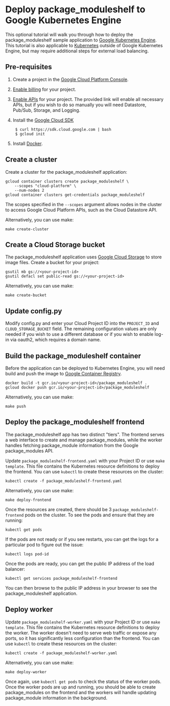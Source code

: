 # Deploy package_moduleshelf to Google Kubernetes Engine

This optional tutorial will walk you through how to deploy the package_moduleshelf sample application to [Google Kubernetes Engine](https://cloud.google.com/kubernetes-engine/). This tutorial is also applicable to [Kubernetes](http://kubernetes.io/) outside of Google Kubernetes Engine, but may require additional steps for external load balancing.

## Pre-requisites

1. Create a project in the [Google Cloud Platform Console](https://console.cloud.google.com).

2. [Enable billing](https://console.cloud.google.com/project/_/settings) for your project.

3. [Enable APIs](https://console.cloud.google.com/flows/enableapi?apiid=datastore,pubsub,storage_api,logging,plus) for your project. The provided link will enable all necessary APIs, but if you wish to do so manually you will need Datastore, Pub/Sub, Storage, and Logging.

4. Install the [Google Cloud SDK](https://cloud.google.com/sdk)

        $ curl https://sdk.cloud.google.com | bash
        $ gcloud init

5. Install [Docker](https://www.docker.com/).

## Create a cluster

Create a cluster for the package_moduleshelf application:

    gcloud container clusters create package_moduleshelf \
        --scopes "cloud-platform" \
        --num-nodes 2
    gcloud container clusters get-credentials package_moduleshelf

The scopes specified in the `--scopes` argument allows nodes in the cluster to access Google Cloud Platform APIs, such as the Cloud Datastore API.

Alternatively, you can use make:

    make create-cluster

## Create a Cloud Storage bucket

The package_moduleshelf application uses [Google Cloud Storage](https://cloud.google.com/storage) to store image files. Create a bucket for your project:

    gsutil mb gs://<your-project-id>
    gsutil defacl set public-read gs://<your-project-id>

Alternatively, you can use make:

    make create-bucket

## Update config.py

Modify config.py and enter your Cloud Project ID into the `PROJECT_ID` and `CLOUD_STORAGE_BUCKET` field. The remaining configuration values are only needed if you wish to use a different database or if you wish to enable log-in via oauth2, which requires a domain name.

## Build the package_moduleshelf container

Before the application can be deployed to Kubernetes Engine, you will need build and push the image to [Google Container Registry](https://cloud.google.com/container-registry/).

    docker build -t gcr.io/<your-project-id>/package_moduleshelf .
    gcloud docker push gcr.io/<your-project-id>/package_moduleshelf

Alternatively, you can use make:

    make push

## Deploy the package_moduleshelf frontend

The package_moduleshelf app has two distinct "tiers". The frontend serves a web interface to create and manage package_modules, while the worker handles fetching package_module information from the Google package_modules API.

Update `package_moduleshelf-frontend.yaml` with your Project ID or use `make template`. This file contains the Kubernetes resource definitions to deploy the frontend. You can use `kubectl` to create these resources on the cluster:

    kubectl create -f package_moduleshelf-frontend.yaml

Alternatively, you can use make:

    make deploy-frontend

Once the resources are created, there should be 3 `package_moduleshelf-frontend` pods on the cluster. To see the pods and ensure that they are running:

    kubectl get pods

If the pods are not ready or if you see restarts, you can get the logs for a particular pod to figure out the issue:

    kubectl logs pod-id

Once the pods are ready, you can get the public IP address of the load balancer:

    kubectl get services package_moduleshelf-frontend

You can then browse to the public IP address in your browser to see the package_moduleshelf application.

## Deploy worker

Update `package_moduleshelf-worker.yaml` with your Project ID or use `make template`. This file contains the Kubernetes resource definitions to deploy the worker. The worker doesn't need to serve web traffic or expose any ports, so it has significantly less configuration than the frontend. You can use `kubectl` to create these resources on the cluster:

    kubectl create -f package_moduleshelf-worker.yaml

Alternatively, you can use make:

    make deploy-worker

Once again, use `kubectl get pods` to check the status of the worker pods. Once the worker pods are up and running, you should be able to create package_modules on the frontend and the workers will handle updating package_module information in the background.
